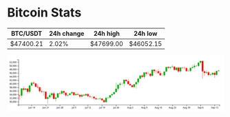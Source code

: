 # Bitcoin Stats

BTC/USDT|24h change|24h high|24h low|
|---|---|---|---|
|$47400.21|2.02%|$47699.00|$46052.15|

<img src="./chart.svg">
